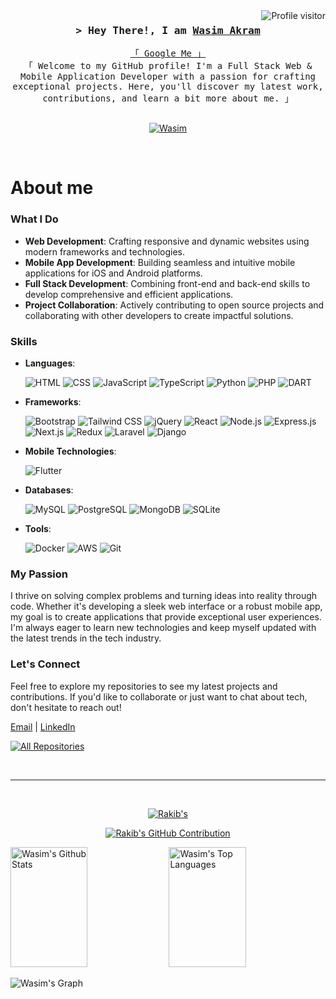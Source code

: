 

<a href="https://komarev.com/ghpvc/?username=Wa316082">
    <img align="right" src="https://komarev.com/ghpvc/?username=Wa316082&label=Visitors&color=0e75b6&style=flat"
        alt="Profile visitor" />
</a>



<!-- Intro  -->
<h3 align="center">
    <samp>&gt; Hey There!, I am
        <b><a target="_blank" href="">Wasim Akram</a></b>
    </samp>
</h3>


<p align="center">
    <samp>
        <a href="https://www.google.com/search?q=Wasim Akram">「 Google Me 」</a>
        <br>
        「 Welcome to my GitHub profile! I'm a Full Stack Web & Mobile Application Developer with a passion for crafting exceptional projects. Here, you'll discover my latest work, contributions, and learn a bit more about me. 」
        <br>
        <br>
    </samp>
</p>

<p align="center">
<!--     <a href="https://rakahsan.online/" target="blank">
        <img src="https://img.shields.io/badge/Website-DC143C?style=for-the-badge&logo=medium&logoColor=white"
            alt="rakib" />
    </a> -->
    <a href="https://www.linkedin.com/in/wasim-akram-ak" target="_blank">
        <img src="https://img.shields.io/badge/LinkedIn-0077B5?style=for-the-badge&logo=linkedin&logoColor=white"
            alt="Wasim" />
    </a>
    <!-- <a href="https://dev.to/alsiam" target="_blank">
    <img src="https://img.shields.io/badge/dev.to-0A0A0A?style=for-the-badge&logo=dev.to&logoColor=white" alt="alsiam" />
   </a> -->
<!--     <a href="https://twitter.com/Rakibahsan1212" target="_blank">
        <img src="https://img.shields.io/badge/Twitter-1DA1F2?style=for-the-badge&logo=twitter&logoColor=white" />
    </a>
    <a href="https://www.instagram.com/rakibahsan1212/" target="_blank">
        <img src="https://img.shields.io/badge/Instagram-fe4164?style=for-the-badge&logo=instagram&logoColor=white"
            alt="rakib" />
    </a>
    <a href="https://www.facebook.com/rakibahsan1212" target="_blank">
        <img src="https://img.shields.io/badge/Facebook-20BEFF?&style=for-the-badge&logo=facebook&logoColor=white"
            alt="rakib" />
    </a> -->
</p>
<br />

<!-- About Section -->
# About me

### What I Do

- **Web Development**: Crafting responsive and dynamic websites using modern frameworks and technologies.
- **Mobile App Development**: Building seamless and intuitive mobile applications for iOS and Android platforms.
- **Full Stack Development**: Combining front-end and back-end skills to develop comprehensive and efficient applications.
- **Project Collaboration**: Actively contributing to open source projects and collaborating with other developers to create impactful solutions.

### Skills

- **Languages**:
  
    ![HTML](https://img.shields.io/badge/-HTML-E34F26?style=flat&logo=html5&logoColor=white)
    ![CSS](https://img.shields.io/badge/-CSS-1572B6?style=flat&logo=css3&logoColor=white)
    ![JavaScript](https://img.shields.io/badge/-JavaScript-F7DF1E?style=flat&logo=javascript&logoColor=black)
    ![TypeScript](https://img.shields.io/badge/-TypeScript-007ACC?style=flat&logo=typescript&logoColor=white)
    ![Python](https://img.shields.io/badge/-Python-3776AB?style=flat&logo=python&logoColor=white)
    ![PHP](https://img.shields.io/badge/-PHP-777BB4?style=flat&logo=php&logoColor=white)
    ![DART](https://img.shields.io/badge/-dart-02569B?style=flat&logo=dart&logoColor=white)
- **Frameworks**:
  
    ![Bootstrap](https://img.shields.io/badge/-Bootstrap-7952B3?style=flat&logo=bootstrap&logoColor=white)
    ![Tailwind CSS](https://img.shields.io/badge/-Tailwind_CSS-38B2AC?style=flat&logo=tailwind-css&logoColor=white)
    ![jQuery](https://img.shields.io/badge/-jQuery-0769AD?style=flat&logo=jquery&logoColor=white)
    ![React](https://img.shields.io/badge/-React-61DAFB?style=flat&logo=react&logoColor=black)
    ![Node.js](https://img.shields.io/badge/-Node.js-339933?style=flat&logo=node.js&logoColor=white)
    ![Express.js](https://img.shields.io/badge/-Express.js-000000?style=flat&logo=express&logoColor=white)
    ![Next.js](https://img.shields.io/badge/-Next.js-000000?style=flat&logo=next.js&logoColor=white)
    ![Redux](https://img.shields.io/badge/-Redux-764ABC?style=flat&logo=redux&logoColor=white)
    ![Laravel](https://img.shields.io/badge/-Laravel-FF2D20?style=flat&logo=laravel&logoColor=white)
    ![Django](https://img.shields.io/badge/-Django-092E20?style=flat&logo=django&logoColor=white)
- **Mobile Technologies**:

  ![Flutter](https://img.shields.io/badge/-Flutter-02569B?style=flat&amp;logo=flutter&amp;logoColor=white)
- **Databases**:
  
    ![MySQL](https://img.shields.io/badge/-MySQL-4479A1?style=flat&logo=mysql&logoColor=white)
    ![PostgreSQL](https://img.shields.io/badge/-PostgreSQL-336791?style=flat&logo=postgresql&logoColor=white)
    ![MongoDB](https://img.shields.io/badge/-MongoDB-47A248?style=flat&logo=mongodb&logoColor=white)
    ![SQLite](https://img.shields.io/badge/-SQLite-003B57?style=flat&logo=sqlite&logoColor=white)
- **Tools**:
  
    ![Docker](https://img.shields.io/badge/-Docker-2496ED?style=flat&logo=docker&logoColor=white)
    ![AWS](https://img.shields.io/badge/-AWS-232F3E?style=flat&logo=amazon-aws&logoColor=white)
    ![Git](https://img.shields.io/badge/-Git-F05032?style=flat&logo=git&logoColor=white)
  
### My Passion

I thrive on solving complex problems and turning ideas into reality through code. Whether it's developing a sleek web interface or a robust mobile app, my goal is to create applications that provide exceptional user experiences. I'm always eager to learn new technologies and keep myself updated with the latest trends in the tech industry.

### Let's Connect

Feel free to explore my repositories to see my latest projects and contributions. If you'd like to collaborate or just want to chat about tech, don't hesitate to reach out!

[Email](mailto:wasimakram316082@gmnail.com) | [LinkedIn](https://www.linkedin.com/in/wasim-akram-ak)



<p align="left">
    <a href="https://github.com/rak-ahsan?tab=repositories" target="_blank"><img alt="All Repositories"
            title="All Repositories"
            src="https://img.shields.io/badge/-All%20Repos-2962FF?style=for-the-badge&logo=koding&logoColor=white" /></a>
</p>


<br />
<hr />
<br />

<p align="center">
    <a href="https://github.com/Wa316082">
        <img src="https://github-readme-streak-stats.herokuapp.com/?user=Wa316082&theme=radical&border=7F3FBF&background=0D1117"
            alt=Rakib's GitHub streak" />
    </a>
</p>

<p align="center">
    <a href="https://github.com/Wa316082">
        <img src="https://github-profile-summary-cards.vercel.app/api/cards/profile-details?username=Wa316082&theme=radical"
            alt="Rakib's GitHub Contribution" />
    </a>
</p>

<a>
    <a href="https://github.com/Wa316082"><img alt="Wasim's Github Stats"
            src="https://denvercoder1-github-readme-stats.vercel.app/api?username=Wa316082&show_icons=true&count_private=true&theme=react&border_color=7F3FBF&bg_color=0D1117&title_color=F85D7F&icon_color=F8D866"
            height="192px" width="49.5%" /></a>
    <a href="https://github.com/Wa316082"><img alt="Wasim's Top Languages"
            src="https://denvercoder1-github-readme-stats.vercel.app/api/top-langs/?username=Wa316082&langs_count=8&layout=compact&theme=react&border_color=7F3FBF&bg_color=0D1117&title_color=F85D7F&icon_color=F8D866"
            height="192px" width="49.5%" /></a>
    <br />
</a>


![Wasim's
Graph](https://github-readme-activity-graph.vercel.app/graph?username=Wa316082&custom_titleWasim's%20GitHub%20Activity%20Graph&bg_color=0D1117&color=7F3FBF&line=7F3FBF&point=7F3FBF&area_color=FFFFFF&title_color=FFFFFF&area=true)
